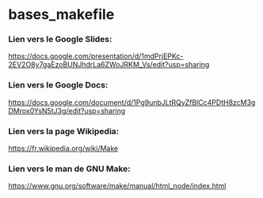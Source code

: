 # bases_makefile

### Lien vers le Google Slides:
https://docs.google.com/presentation/d/1mdPrjEPKc-2EV2O8y7gaEzoBUNJhdrLa6ZWoJRKM_Vs/edit?usp=sharing

### Lien vers le Google Docs:
https://docs.google.com/document/d/1Pg9unbJLtRQyZfBlCc4PDtH8zcM3gDMrox0YsN5tJ3g/edit?usp=sharing

### Lien vers la page Wikipedia:
https://fr.wikipedia.org/wiki/Make

### Lien vers le man de GNU Make:
https://www.gnu.org/software/make/manual/html_node/index.html
